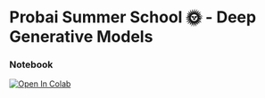 
# Probai Summer School 🌞 - Deep Generative Models

### Notebook
[![Open In Colab](https://colab.research.google.com/assets/colab-badge.svg)](https://colab.research.google.com/drive/1P-5yL4PFONx03Ekpu1vsNp3ghkFoOR_2?usp=sharing)

